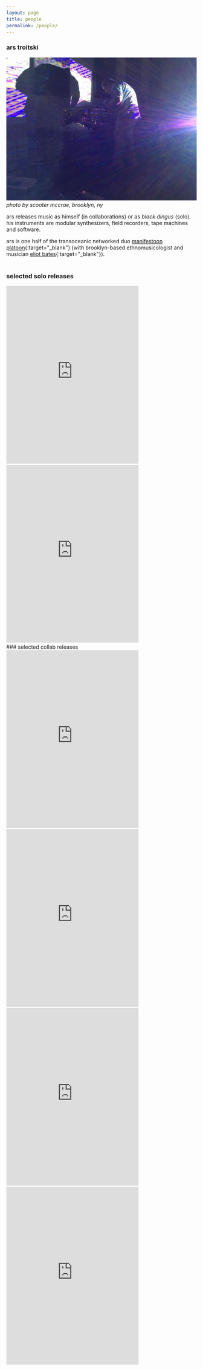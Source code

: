 ```yaml
---
layout: page
title: people
permalink: /people/
---
```

### ars troitski

![photo by Scooter McCrae](/assets/img/ars.jpg)<br>_photo by scooter mccrae, brooklyn, ny_

ars releases music as himself (in collaborations) or as *black dingus* (solo). his instruments are modular synthesizers, field recorders, tape machines and software.

ars is one half of the transoceanic networked duo [manifestoon platoon](https://manifestoon.org/){:target="_blank"} (with brooklyn-based ethnomusicologist and musician [eliot bates](https://eliotbates.com){:target="_blank"}).    
<br>
### selected solo releases
<iframe style="border: 0; width: 350px; height: 470px;" src="https://bandcamp.com/EmbeddedPlayer/album=2780363222/size=large/bgcol=ffffff/linkcol=0687f5/tracklist=false/transparent=true/" seamless><a href="https://pomusic.bandcamp.com/album/speak-softly-in-hallways">SPEAK SOFTLY IN HALLWAYS by black dingus</a></iframe>
<iframe style="border: 0; width: 350px; height: 470px;" src="https://bandcamp.com/EmbeddedPlayer/album=996428641/size=large/bgcol=ffffff/linkcol=0687f5/tracklist=false/transparent=true/" seamless><a href="https://pomusic.bandcamp.com/album/fake-dobrov">FAKE DOBROV by black dingus</a></iframe>    
<br>
### selected collab releases
<iframe style="border: 0; width: 350px; height: 470px;" src="https://bandcamp.com/EmbeddedPlayer/album=3495715337/size=large/bgcol=ffffff/linkcol=0687f5/tracklist=false/transparent=true/" seamless><a href="https://manifestoonplatoon.bandcamp.com/album/dangle-statement">Dangle Statement by Manifestoon Platoon</a></iframe>
<iframe style="border: 0; width: 350px; height: 470px;" src="https://bandcamp.com/EmbeddedPlayer/album=3538134344/size=large/bgcol=ffffff/linkcol=0687f5/tracklist=false/transparent=true/" seamless><a href="https://manifestoonplatoon.bandcamp.com/album/kill-mp">Kill MP by Manifestoon Platoon</a></iframe>
<iframe style="border: 0; width: 350px; height: 470px;" src="https://bandcamp.com/EmbeddedPlayer/album=3999714686/size=large/bgcol=ffffff/linkcol=0687f5/tracklist=false/transparent=true/" seamless><a href="https://pomusic.bandcamp.com/album/nine-air-displacements">Nine Air Displacements by Dobrov &amp; Troitski</a></iframe>
<iframe style="border: 0; width: 350px; height: 470px;" src="https://bandcamp.com/EmbeddedPlayer/album=247677434/size=large/bgcol=ffffff/linkcol=0687f5/tracklist=false/transparent=true/" seamless><a href="https://pomusic.bandcamp.com/album/session-one">session one by Ariana van Gelder &amp; Ars Troitski</a></iframe>